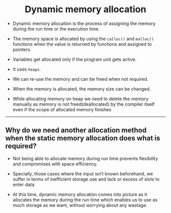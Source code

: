 <h1 align="center"> Dynamic memory allocation </h1> 
 
 - Dynamic memory allocation is the process of assigning the memory during the run time or the execution time.

 - The memory space is allocated by using the `calloc()` and `malloc()` functions when the value is returned by functions and assigned to pointers.

 - Variables get allocated only if the program unit gets active.

 - It uses `heaps`.

 - We can re-use the memory and can be freed when not required.

 - When the memory is allocated, the memory size can be changed.

  - While allocating memory on heap we need to delete the memory manually as memory is not freed(deallocated) by the compiler itself even if the scope of allocated memory finishes

----
## Why do we need another allocation method when the static memory allocation does what is required?

- Not being able to allocate memory during run time prevents flexibility and compromises with space efficiency.

- Specially, those cases where the input isn’t known beforehand, we suffer in terms of inefficient storage use and lack or excess of slots to enter data

- At this time, dynamic memory allocation comes into picture as it allocates the memory during the run time which enables us to use as much storage as we want, without worrying about any wastage.
